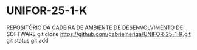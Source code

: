 # UNIFOR-25-1-K
REPOSITÓRIO DA CADEIRA DE AMBIENTE DE DESENVOLVIMENTO DE SOFTWARE
git clone https://github.com/gabrielneriqa/UNIFOR-25-1-K.git
git status
git add <NOME DO ARQUIVO>
